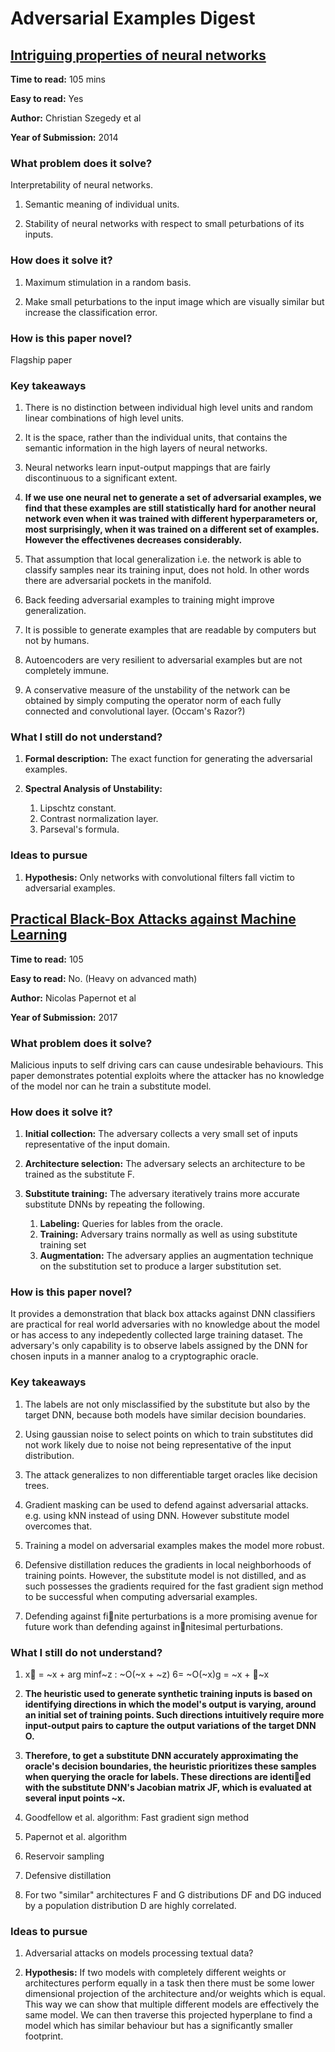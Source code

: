 # Adversarial Examples Digest

## [Intriguing properties of neural networks](https://arxiv.org/abs/1312.6199)

**Time to read:** 105 mins

**Easy to read:** Yes

**Author:** Christian Szegedy et al

**Year of Submission:** 2014

### What problem does it solve?

Interpretability of neural networks.

1. Semantic meaning of individual units.

2. Stability of neural networks with respect to small peturbations of its inputs.

### How does it solve it?

1. Maximum stimulation in a random basis.

2. Make small peturbations to the input image which are visually similar but increase the classification error. 

### How is this paper novel?

Flagship paper

### Key takeaways

1. There is no distinction between individual high level units and random linear combinations of high level units.

2. It is the space, rather than the individual units, that contains the semantic information in the high layers of neural networks.

3. Neural networks learn input-output mappings that are fairly discontinuous to a significant extent. 

4. **If we use one neural net to generate a set of adversarial examples, we find that these examples are still statistically hard for another neural network even when it was trained with different hyperparameters or, most surprisingly, when it was trained on a different set of examples. However the effectivenes decreases considerably.**

5. That assumption that local generalization i.e. the network is able to classify samples near its training input, does not hold. In other words there are adversarial pockets in the manifold.

6. Back feeding adversarial examples to training might improve generalization.

7. It is possible to generate examples that are readable by computers but not by humans.

8. Autoencoders are very resilient to adversarial examples but are not completely immune. 

9. A conservative measure of the unstability of the network can be obtained by simply computing the operator norm of each fully connected and convolutional layer. (Occam's Razor?)

### What I still do not understand?

1. **Formal description:** The exact function for generating the adversarial examples.

2. **Spectral Analysis of Unstability:** 
    1. Lipschtz constant.
    2. Contrast normalization layer.
    3. Parseval's formula.

### Ideas to pursue

1. **Hypothesis:** Only networks with convolutional filters fall victim to adversarial examples.

## [Practical Black-Box Attacks against Machine Learning](https://arxiv.org/abs/1602.02697)

**Time to read:** 105

**Easy to read:** No. (Heavy on advanced math)

**Author:** Nicolas Papernot et al

**Year of Submission:** 2017

### What problem does it solve?

Malicious inputs to self driving cars can cause undesirable behaviours. This paper demonstrates potential exploits where the attacker has no knowledge of the model nor can he train a substitute model.

### How does it solve it?

1. **Initial collection:** The adversary collects a very small set of inputs representative of the input domain.

2. **Architecture selection:** The adversary selects an architecture to be trained as the substitute F.

3. **Substitute training:** The adversary iteratively trains more accurate substitute DNNs by repeating the following.
    1. **Labeling:** Queries for lables from the oracle.
    2. **Training:** Adversary trains normally as well as using substitute training set
    3. **Augmentation:** The adversary applies an augmentation technique on the substitution set to produce a larger substitution set.

### How is this paper novel?

It provides a demonstration that black box attacks against DNN classifiers are practical for real world adversaries with no knowledge about the model or has access to any indepedently collected large training dataset. The adversary's only capability is to observe labels assigned by the DNN for chosen inputs in a manner analog to a cryptographic oracle.

### Key takeaways

1. The labels are not only misclassified by the substitute but also by the target DNN, because both models have similar decision boundaries.

2. Using gaussian noise to select points on which to train substitutes did not work likely due to noise not being representative of the input distribution.

3. The attack generalizes to non differentiable target oracles like decision trees.

4. Gradient masking can be used to defend against adversarial attacks. e.g. using kNN instead of using DNN. However substitute model overcomes that.

5. Training a model on adversarial examples makes the model more robust.

6. Defensive distillation reduces the gradients in local neighborhoods of training points. However, the substitute model is not distilled, and as such possesses the gradients required for the fast gradient sign method to be successful when computing adversarial examples.

7. Defending against finite perturbations is a more promising avenue for future work than defending against innitesimal perturbations.

### What I still do not understand?

1. x = ~x + arg minf~z : ~O(~x + ~z) 6= ~O(~x)g = ~x + ~x

2. **The heuristic used to generate synthetic training inputs is based on identifying directions in which the model's output is varying, around an initial set of training points. Such directions intuitively require more input-output pairs to capture the output variations of the target DNN O.**

3. **Therefore, to get a substitute DNN accurately approximating the oracle's decision boundaries, the heuristic prioritizes these samples when querying the oracle for labels. These directions are identied with the substitute DNN's Jacobian matrix JF, which is evaluated at several input points ~x.**

4. Goodfellow et al. algorithm: Fast gradient sign method

5. Papernot et al. algorithm

6. Reservoir sampling

7. Defensive distillation

8. For two "similar" architectures F and G distributions DF and DG induced by a population distribution D are highly correlated.

### Ideas to pursue

1. Adversarial attacks on models processing textual data?

2. **Hypothesis:** If two models with completely different weights or architectures perform equally in a task then there must be some lower dimensional projection of the architecture and/or weights which is equal. This way we can show that multiple different models are effectively the same model. We can then traverse this projected hyperplane to find a model which has similar behaviour but has a significantly smaller footprint.
